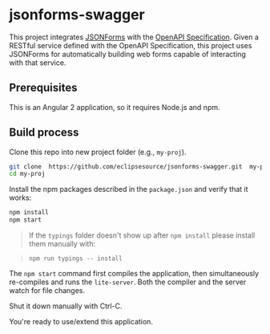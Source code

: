 # jsonforms-swagger

This project integrates [JSONForms](http://github.eclipsesource.com/jsonforms/) with the [OpenAPI Specification](https://github.com/OAI/OpenAPI-Specification).
Given a RESTful service defined with the OpenAPI Specification, this project uses JSONForms
for automatically building web forms capable of interacting with that service.

## Prerequisites

This is an Angular 2 application, so it requires Node.js and npm.

## Build process

Clone this repo into new project folder (e.g., `my-proj`).
```bash
git clone  https://github.com/eclipsesource/jsonforms-swagger.git  my-proj
cd my-proj
```

Install the npm packages described in the `package.json` and verify that it works:

```bash
npm install
npm start
```

> If the `typings` folder doesn't show up after `npm install` please install them manually with:

> `npm run typings -- install`

The `npm start` command first compiles the application, 
then simultaneously re-compiles and runs the `lite-server`.
Both the compiler and the server watch for file changes.

Shut it down manually with Ctrl-C.

You're ready to use/extend this application.
